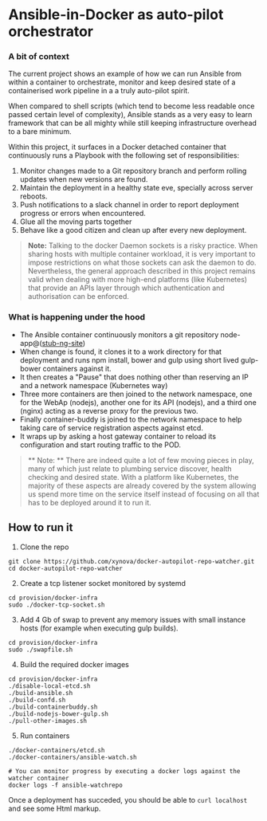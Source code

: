 # Ansible-in-Docker as auto-pilot orchestrator

### A bit of context
The current project shows an example of how we can run Ansible from within a container to orchestrate, monitor and keep desired state of a containerised work pipeline in a a truly auto-pilot spirit.

When compared to shell scripts (which tend to become less readable once passed certain level of complexity), Ansible stands as a very easy to learn framework that can be all mighty while still keeping infrastructure overhead to a bare minimum. 

Within this project, it surfaces in a Docker detached container that continuously runs a Playbook with the following set of responsibilities:
 
1. Monitor changes made to a Git repository branch and perform  rolling updates when new versions are found. 
3. Maintain the deployment in a healthy state eve, specially across server reboots.
4. Push notifications to a slack channel in order to report deployment progress or errors when encountered.
6. Glue all the moving parts together
5. Behave like a good citizen and clean up after every new deployment.


> **Note:** Talking to the docker Daemon sockets is a risky practice. When sharing hosts with multiple container workload, it is very important to impose restrictions on what those sockets can ask the daemon to do. Nevertheless, the general approach described in this project remains valid when dealing with more high-end platforms (like Kubernetes) that provide an APIs layer through which authentication and authorisation can be enforced. 


### What is happening under the hood


* The Ansible container continuously monitors a git repository node-app@([stub-ng-site](https://github.com/xynova/stub-ng-site))
* When change is found, it clones it to a work directory for that deployment and runs npm install, bower and gulp using short lived gulp-bower containers against it.
* It then creates a "Pause" that does nothing other than reserving an IP and a network namespace (Kubernetes way)
* Three more containers are then joined to the network namespace, one for the WebAp (nodejs), another one for its API (nodejs), and a third one (nginx) acting as a reverse proxy for the previous two.
* Finally container-buddy is joined to the network namespace to help taking care of service registration aspects against etcd.
* It wraps up by asking a host gateway container to reload its configuration and start routing traffic to the POD. 

> ** Note: ** There are indeed quite a lot of few moving pieces in play, many of which just relate to plumbing service discover, health checking and desired state. With a platform like Kubernetes, the majority of these aspects are already covered by the system allowing us spend more time on the service itself instead of focusing on all that has to be deployed around it to run it.


## How to run it

1) Clone the repo

``` shell
git clone https://github.com/xynova/docker-autopilot-repo-watcher.git
cd docker-autopilot-repo-watcher 
```

2) Create a tcp listener socket monitored by systemd

``` shell
cd provision/docker-infra
sudo ./docker-tcp-socket.sh
```
3) Add 4 Gb of swap to prevent any memory issues with small instance hosts (for example when executing gulp builds).

``` shell
cd provision/docker-infra
sudo ./swapfile.sh
```


4) Build the required docker images

``` shell
cd provision/docker-infra
./disable-local-etcd.sh
./build-ansible.sh
./build-confd.sh
./build-containerbuddy.sh
./build-nodejs-bower-gulp.sh
./pull-other-images.sh
```

5) Run containers

``` shell
./docker-containers/etcd.sh
./docker-containers/ansible-watch.sh 

# You can monitor progress by executing a docker logs against the watcher container
docker logs -f ansible-watchrepo
```

Once a deployment has succeded, you should be able to `curl localhost` and see some Html markup.


